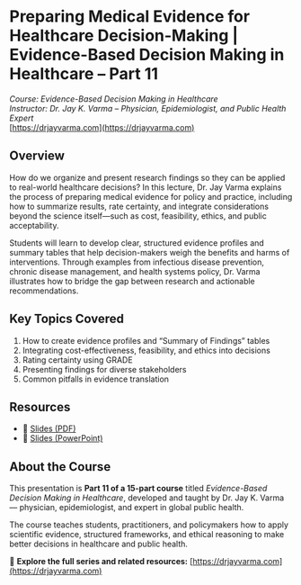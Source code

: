 # Preparing Medical Evidence for Healthcare Decision-Making | Evidence-Based Decision Making in Healthcare – Part 11
*Course: Evidence-Based Decision Making in Healthcare*  
*Instructor: Dr. Jay K. Varma – Physician, Epidemiologist, and Public Health Expert*  
[https://drjayvarma.com](https://drjayvarma.com)

## Overview
How do we organize and present research findings so they can be applied to real-world healthcare decisions? In this lecture, Dr. Jay Varma explains the process of preparing medical evidence for policy and practice, including how to summarize results, rate certainty, and integrate considerations beyond the science itself—such as cost, feasibility, ethics, and public acceptability.

Students will learn to develop clear, structured evidence profiles and summary tables that help decision-makers weigh the benefits and harms of interventions. Through examples from infectious disease prevention, chronic disease management, and health systems policy, Dr. Varma illustrates how to bridge the gap between research and actionable recommendations.

## Key Topics Covered
1. How to create evidence profiles and “Summary of Findings” tables  
2. Integrating cost-effectiveness, feasibility, and ethics into decisions  
3. Rating certainty using GRADE  
4. Presenting findings for diverse stakeholders  
5. Common pitfalls in evidence translation  

## Resources
- 📑 [Slides (PDF)](lecture-11-preparing-medical-evidence-to-healthcare-decision.pdf)  
- 📂 [Slides (PowerPoint)](lecture-11-preparing-medical-evidence-to-healthcare-decision.pptx)

## About the Course
This presentation is **Part 11 of a 15-part course** titled *Evidence-Based Decision Making in Healthcare*, developed and taught by Dr. Jay K. Varma — physician, epidemiologist, and expert in global public health.

The course teaches students, practitioners, and policymakers how to apply scientific evidence, structured frameworks, and ethical reasoning to make better decisions in healthcare and public health.

🔗 **Explore the full series and related resources:** [https://drjayvarma.com](https://drjayvarma.com)

